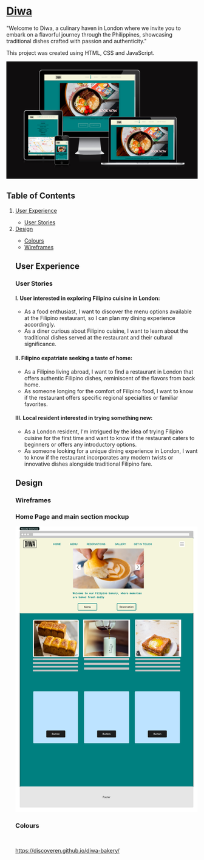 # [Diwa](https://discoveren.github.io/diwa-bakery/)

"Welcome to Diwa, a culinary haven in London where we invite you to embark on a flavorful journey through the Philippines, showcasing traditional dishes crafted with passion and authenticity."

This project was created using HTML, CSS and JavaScript.

![Diwa - different devices view](./doc/responsiveness.png)


## Table of Contents
<ol>
<li><a href="#user-experience">User Experience</a></li>
    <ul>
    <li><a href="#user-stories">User Stories</a></li>
    </ul>
<li><a href="#design">Design</a></li>
<ul>
<li><a href="#colours">Colours</a></li>
<li><a href="#wireframes">Wireframes</a></li>
</ul>

## User Experience

### User Stories

#### I. User interested in exploring Filipino cuisine in London:

<ul>
<li>As a food enthusiast, I want to discover the menu options available at the Filipino restaurant, so I can plan my dining experience accordingly.</li>
<li>As a diner curious about Filipino cuisine, I want to learn about the traditional dishes served at the restaurant and their cultural significance.</li>
</ul>

#### II. Filipino expatriate seeking a taste of home:

<ul>
<li>As a Filipino living abroad, I want to find a restaurant in London that offers authentic Filipino dishes, reminiscent of the flavors from back home.</li>
<li>As someone longing for the comfort of Filipino food, I want to know if the restaurant offers specific regional specialties or familiar favorites.</li>
</ul>

#### III. Local resident interested in trying something new:

<ul>
<li>As a London resident, I'm intrigued by the idea of trying Filipino cuisine for the first time and want to know if the restaurant caters to beginners or offers any introductory options.</li>
<li>As someone looking for a unique dining experience in London, I want to know if the restaurant incorporates any modern twists or innovative dishes alongside traditional Filipino fare.</li>
</ul>

## Design

### Wireframes


### Home Page and main section mockup
<img src="./doc/diwa-wireframe.png" style="width:798px;"/>


### Colours

<img src="" style="width:798px;"/>




https://discoveren.github.io/diwa-bakery/
